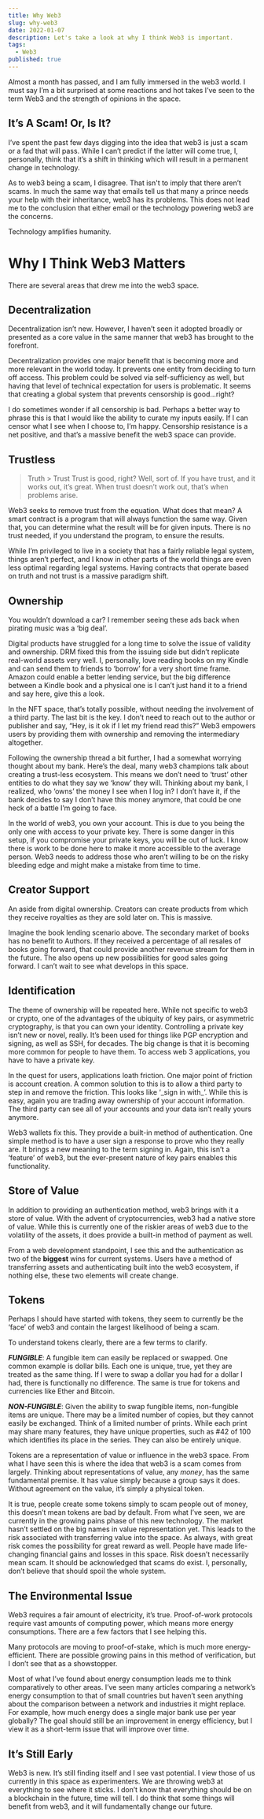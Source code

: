 ```yaml
---
title: Why Web3
slug: why-web3
date: 2022-01-07
description: Let's take a look at why I think Web3 is important.
tags:
  - Web3
published: true
---
```


Almost a month has passed, and I am fully immersed in the web3 world. I must say I’m a bit surprised at some reactions and hot takes I’ve seen to the term Web3 and the strength of opinions in the space.

## It’s A Scam! Or, Is It?

I’ve spent the past few days digging into the idea that web3 is just a scam or a fad that will pass. While I can’t predict if the latter will come true, I, personally, think that it’s a shift in thinking which will result in a permanent change in technology.

As to web3 being a scam, I disagree. That isn't to imply that there aren’t scams. In much the same way that emails tell us that many a prince needs your help with their inheritance, web3 has its problems. This does not lead me to the conclusion that either email or the technology powering web3 are the concerns.

Technology amplifies humanity.

# Why I Think Web3 Matters

There are several areas that drew me into the web3 space.

## Decentralization

Decentralization isn’t new. However, I haven’t seen it adopted broadly or presented as a core value in the same manner that web3 has brought to the forefront.

Decentralization provides one major benefit that is becoming more and more relevant in the world today. It prevents one entity from deciding to turn off access. This problem could be solved via self-sufficiency as well, but having that level of technical expectation for users is problematic. It seems that creating a global system that prevents censorship is good…right?

I do sometimes wonder if all censorship is bad. Perhaps a better way to phrase this is that I would like the ability to curate my inputs easily. If I can censor what I see when I choose to, I’m happy. Censorship resistance is a net positive, and that’s a massive benefit the web3 space can provide.

## Trustless

> Truth \> Trust
> Trust is good, right? Well, sort of. If you have trust, and it works out, it’s great. When trust doesn’t work out, that’s when problems arise.

Web3 seeks to remove trust from the equation. What does that mean? A smart contract is a program that will always function the same way. Given that, you can determine what the result will be for given inputs. There is no trust needed, if you understand the program, to ensure the results.

While I’m privileged to live in a society that has a fairly reliable legal system, things aren’t perfect, and I know in other parts of the world things are even less optimal regarding legal systems. Having contracts that operate based on truth and not trust is a massive paradigm shift.

## Ownership

You wouldn’t download a car?
I remember seeing these ads back when pirating music was a ‘big deal’.

Digital products have struggled for a long time to solve the issue of validity and ownership. DRM fixed this from the issuing side but didn’t replicate real-world assets very well. I, personally, love reading books on my Kindle and can send them to friends to ‘borrow’ for a very short time frame. Amazon could enable a better lending service, but the big difference between a Kindle book and a physical one is I can’t just hand it to a friend and say here, give this a look.

In the NFT space, that’s totally possible, without needing the involvement of a third party. The last bit is the key. I don’t need to reach out to the author or publisher and say, “Hey, is it ok if I let my friend read this?” Web3 empowers users by providing them with ownership and removing the intermediary altogether.

Following the ownership thread a bit further, I had a somewhat worrying thought about my bank. Here’s the deal, many web3 champions talk about creating a trust-less ecosystem. This means we don’t need to ‘trust’ other entities to do what they say we ‘know’ they will. Thinking about my bank, I realized, who ‘owns’ the money I see when I log in? I don’t have it, if the bank decides to say I don’t have this money anymore, that could be one heck of a battle I’m going to face.

In the world of web3, you own your account. This is due to you being the only one with access to your private key. There is some danger in this setup, if you compromise your private keys, you will be out of luck. I know there is work to be done here to make it more accessible to the average person. Web3 needs to address those who aren’t willing to be on the risky bleeding edge and might make a mistake from time to time.

## Creator Support

An aside from digital ownership. Creators can create products from which they receive royalties as they are sold later on. This is massive.

Imagine the book lending scenario above. The secondary market of books has no benefit to Authors. If they received a percentage of all resales of books going forward, that could provide another revenue stream for them in the future. The also opens up new possibilities for good sales going forward. I can’t wait to see what develops in this space.

## Identification

The theme of ownership will be repeated here. While not specific to web3 or crypto, one of the advantages of the ubiquity of key pairs, or asymmetric cryptography, is that you can own your identity. Controlling a private key isn’t new or novel, really. It’s been used for things like PGP encryption and signing, as well as SSH, for decades. The big change is that it is becoming more common for people to have them. To access web 3 applications, you have to have a private key.

In the quest for users, applications loath friction. One major point of friction is account creation. A common solution to this is to allow a third party to step in and remove the friction. This looks like ‘\_sign in with\_’. While this is easy, again you are trading away ownership of your account information. The third party can see all of your accounts and your data isn’t really yours anymore.

Web3 wallets fix this. They provide a built-in method of authentication. One simple method is to have a user sign a response to prove who they really are. It brings a new meaning to the term signing in. Again, this isn’t a ‘feature’ of web3, but the ever-present nature of key pairs enables this functionality.

## Store of Value

In addition to providing an authentication method, web3 brings with it a store of value. With the advent of cryptocurrencies, web3 had a native store of value. While this is currently one of the riskier areas of web3 due to the volatility of the assets, it does provide a built-in method of payment as well.

From a web development standpoint, I see this and the authentication as two of the **biggest** wins for current systems. Users have a method of transferring assets and authenticating built into the web3 ecosystem, if nothing else, these two elements will create change.

## Tokens

Perhaps I should have started with tokens, they seem to currently be the ‘face’ of web3 and contain the largest likelihood of being a scam.

To understand tokens clearly, there are a few terms to clarify.

**_FUNGIBLE_**: A fungible item can easily be replaced or swapped. One common example is dollar bills. Each one is unique, true, yet they are treated as the same thing. If I were to swap a dollar you had for a dollar I had, there is functionally no difference. The same is true for tokens and currencies like Ether and Bitcoin.

**_NON-FUNGIBLE_**: Given the ability to swap fungible items, non-fungible items are unique. There may be a limited number of copies, but they cannot easily be exchanged. Think of a limited number of prints. While each print may share many features, they have unique properties, such as #42 of 100 which identifies its place in the series. They can also be entirely unique.

Tokens are a representation of value or influence in the web3 space. From what I have seen this is where the idea that web3 is a scam comes from largely. Thinking about representations of value, any _money_, has the same fundamental premise. It has value simply because a group says it does. Without agreement on the value, it’s simply a physical token.

It is true, people create some tokens simply to scam people out of money, this doesn’t mean tokens are bad by default. From what I’ve seen, we are currently in the growing pains phase of this new technology. The market hasn’t settled on the big names in value representation yet. This leads to the risk associated with transferring value into the space. As always, with great risk comes the possibility for great reward as well. People have made life-changing financial gains and losses in this space. Risk doesn’t necessarily mean scam. It should be acknowledged that scams do exist. I, personally, don’t believe that should spoil the whole system.

## The Environmental Issue

Web3 requires a fair amount of electricity, it’s true. Proof-of-work protocols require vast amounts of computing power, which means more energy consumptions. There are a few factors that I see helping this.

Many protocols are moving to proof-of-stake, which is much more energy-efficient. There are possible growing pains in this method of verification, but I don’t see that as a showstopper.

Most of what I’ve found about energy consumption leads me to think comparatively to other areas. I’ve seen many articles comparing a network’s energy consumption to that of small countries but haven’t seen anything about the comparison between a network and industries it might replace. For example, how much energy does a single major bank use per year globally? The goal should still be an improvement in energy efficiency, but I view it as a short-term issue that will improve over time.

## It’s Still Early

Web3 is new. It’s still finding itself and I see vast potential. I view those of us currently in this space as experimenters. We are throwing web3 at everything to see where it sticks. I don’t know that everything should be on a blockchain in the future, time will tell. I do think that some things will benefit from web3, and it will fundamentally change our future.
